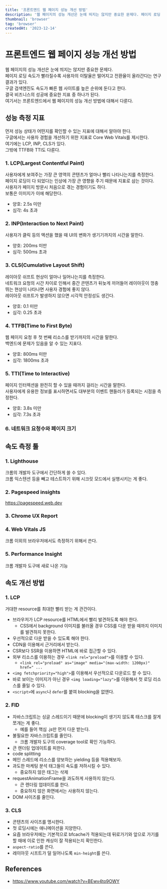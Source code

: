 ```yaml
---
title: '프론트엔드 웹 페이지 성능 개선 방법'
description: '웹 페이지의 성능 개선은 눈에 띄지는 않지만 중요한 문제다. 페이지 로딩 속도가 빨라질수록 사용자의 이탈율은 떨어지고 전환율이 올라간다는 연구 결과가 있다. 구글 검색엔진도 속도가 빠른 웹 사이트를 높은 순위에 둔다고 한다. 결국 비즈니스의 성공에 중요한 지표 중 하나가 된다. 여기서는 프론트엔드에서 웹 페이지의 성능 개선 방법에 대해서 다룬다.'
thumbnail: 'browser'
tag: 'browser'
createdAt: '2023-12-14'
---
```


# 프론트엔드 웹 페이지 성능 개선 방법

웹 페이지의 성능 개선은 눈에 띄지는 않지만 중요한 문제다.\
페이지 로딩 속도가 빨라질수록 사용자의 이탈율은 떨어지고 전환율이 올라간다는 연구 결과가 있다.\
구글 검색엔진도 속도가 빠른 웹 사이트를 높은 순위에 둔다고 한다.\
결국 비즈니스의 성공에 중요한 지표 중 하나가 된다.\
여기서는 프론트엔드에서 웹 페이지의 성능 개선 방법에 대해서 다룬다.

## 성능 측정 지표

먼저 성능 상태가 어떤지를 확인할 수 있는 지표에 대해서 알아야 한다.\
구글에서는 사용자 경험을 개선하기 위한 지표로 Core Web Vitals를 제시한다.\
여기에는 LCP, INP, CLS가 있다.\
그밖에 TTFB와 TTI도 다룬다.

### 1. LCP(Largest Contentful Paint)

사용자에게 보여주는 가장 큰 영역의 콘텐츠가 얼마나 빨리 나타나는지를 측정한다.\
페이지 로딩이 다 되었다는 인상에 가장 큰 영향을 주기 때문에 지표로 삼는 것이다.\
사용자가 페이지 방문시 처음으로 겪는 경험이기도 하다.\
보통은 이미지가 이에 해당한다.

- 양호: 2.5s 미만
- 심각: 4s 초과

### 2. INP(Interaction to Next Paint)

사용자가 클릭 등의 액션을 했을 때 UI의 변화가 생기기까지의 시간을 말한다.

- 양호: 200ms 미만
- 심각: 500ms 초과

### 3. CLS(Cumulative Layout Shift)

레이아웃 쉬프트 현상이 얼마나 일어나는지를 측정한다.\
네트워크 요청의 시간 차이로 인해서 중간 콘텐츠가 뒤늦게 끼어들어 레이아웃이 껑충 뛰는 현상이 나타나면 사용자 경험에 좋지 않다.\
레이아웃 쉬프트가 발생하지 않으면 시각적 안정성도 생긴다.

- 양호: 0.1 미만
- 심각: 0.25 초과

### 4. TTFB(Time to First Byte)

웹 페이지 요청 후 첫 번째 리소스를 받기까지의 시간을 말한다.\
백엔드에 문제가 있음을 알 수 있는 지표다.

- 양호: 800ms 미만
- 심각: 1800ms 초과

### 5. TTI(Time to Interactive)

페이지 인터렉션을 완전히 할 수 있을 때까지 걸리는 시간을 말한다.\
사용자에게 유용한 정보를 표시하면서도 대부분의 이벤트 핸들러가 등록되는 시점을 측정한다.

- 양호: 3.8s 미만
- 심각: 7.3s 초과

### 6. 네트워크 요청수와 페이지 크기

## 속도 측정 툴

### 1. Lighthouse

크롬의 개발자 도구에서 간단하게 쓸 수 있다.\
크롬 익스텐션 등을 빼고 테스트하기 위해 시크릿 모드에서 실행시키는 게 좋다.

### 2. Pagespeed insights

https://pagespeed.web.dev

### 3. Chrome UX Report

### 4. Web Vitals JS

크롬 이외의 브라우저에서도 측정하기 위해서 쓴다.

### 5. Performance Insight

크롬 개발자 도구에 새로 나온 기능

## 속도 개선 방법

### 1. LCP

거대한 resource를 최대한 빨리 받는 게 관건이다.

- 브라우저가 LCP resource를 HTML에서 빨리 발견하도록 해야 한다.
  - CSS에서 background 이미지를 불러올 경우 CSS를 다운 받을 때까지 이미지를 발견하지 못한다.
- 우선적으로 다운 받을 수 있도록 해야 한다.
- CDN을 이용해서 근거리에서 받는다.
- CSR보다 SSR을 이용하면 HTML에 바로 접근할 수 있다.
- 외부 리소스를 이용하는 경우 `<link rel="preload">`를 이용할 수 있다.
  - `<link rel="preload" as="image" media="(max-width: 1200px)" href=" ...`
- `<img fetchpriority="high">`를 이용해서 우선적으로 다운로드 할 수 있다.
- 바로 보이는 이미지가 아닌 경우 `<img loading="lazy">`를 이용해서 첫 로딩 리소스를 줄일 수 있다.
- `<script>`에 `async`나 `defer`를 붙여 blocking을 없앤다.

### 2. FID

- 자바스크립트는 싱글 스레드이기 때문에 blocking이 생기지 않도록 태스크를 잘게 쪼개는 게 좋다.
  - 예를 들어 핵심 .js만 먼저 다운 받는다.
- 불필요한 자바스크립트를 줄인다.
  - 크롬 개발자 도구의 coverage tool로 확인 가능하다.
- 큰 렌더링 업데이트를 피한다.
- code splitting
- 메인 스레드에 리소스를 양보하는 yielding 등을 적용해보자.
- 과도한 마케팅 분석 태그들이 속도를 저하시킬 수 있다.
  - 중요하지 않은 태그는 삭제
- requestAnimationFrame을 과도하게 사용하지 않는다.
  - 큰 렌더링 업데이트를 한다.
  - 중요하지 않은 화면에서는 사용하지 않는다.
- DOM 사이즈를 줄인다.

### 3. CLS

- 콘텐츠의 사이즈를 명시한다.
- 첫 로딩시에는 애니메이션을 지양한다.
- 요즘 브라우저에는 기본적으로 bfcache가 적용되는데 뒤로가기와 앞으로 가기를 할 때에 이로 인한 캐싱이 잘 적용되는지 확인한다.
- `aspect-ratio`를 쓴다.
- 레이아웃 시프트가 덜 일어나도록 `min-height`를 쓴다.

## References

- https://www.youtube.com/watch?v=BEwv4to9OWY
